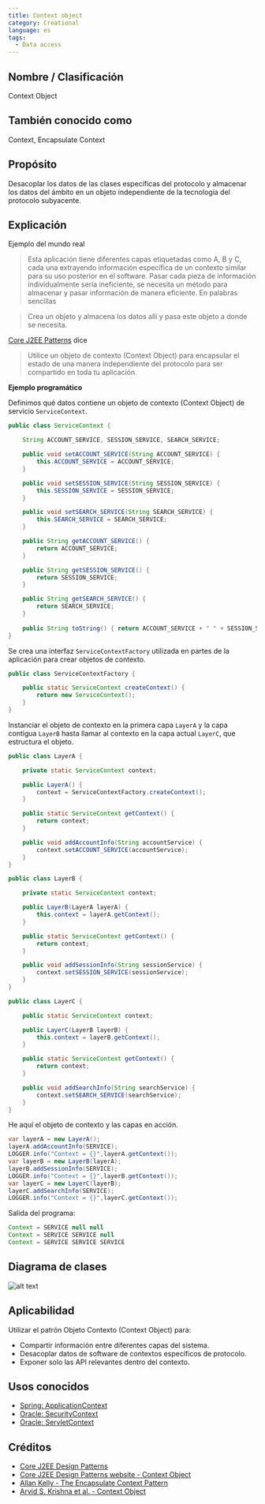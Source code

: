 ```yaml
---
title: Context object
category: Creational
language: es
tags:
  - Data access
---
```


## Nombre / Clasificación

Context Object

## También conocido como

Context, Encapsulate Context

## Propósito

Desacoplar los datos de las clases específicas del protocolo y almacenar los datos del ámbito en un objeto independiente
de la tecnología del protocolo subyacente.

## Explicación

Ejemplo del mundo real

> Esta aplicación tiene diferentes capas etiquetadas como A, B y C, cada una extrayendo información específica de un
> contexto similar para su uso posterior en el software. Pasar cada pieza de información individualmente sería
> ineficiente, se necesita un método para almacenar y pasar información de manera eficiente.
> En palabras sencillas

> Crea un objeto y almacena los datos allí y pasa este objeto a donde se necesita.

[Core J2EE Patterns](http://corej2eepatterns.com/ContextObject.htm) dice

> Utilice un objeto de contexto (Context Object) para encapsular el estado de una manera independiente del protocolo para ser compartido
> en toda tu aplicación.

**Ejemplo programático**

Definimos qué datos contiene un objeto de contexto (Context Object) de servicio `ServiceContext`.

```Java
public class ServiceContext {

    String ACCOUNT_SERVICE, SESSION_SERVICE, SEARCH_SERVICE;

    public void setACCOUNT_SERVICE(String ACCOUNT_SERVICE) {
        this.ACCOUNT_SERVICE = ACCOUNT_SERVICE;
    }

    public void setSESSION_SERVICE(String SESSION_SERVICE) {
        this.SESSION_SERVICE = SESSION_SERVICE;
    }

    public void setSEARCH_SERVICE(String SEARCH_SERVICE) {
        this.SEARCH_SERVICE = SEARCH_SERVICE;
    }

    public String getACCOUNT_SERVICE() {
        return ACCOUNT_SERVICE;
    }

    public String getSESSION_SERVICE() {
        return SESSION_SERVICE;
    }

    public String getSEARCH_SERVICE() {
        return SEARCH_SERVICE;
    }
    
    public String toString() { return ACCOUNT_SERVICE + " " + SESSION_SERVICE + " " + SEARCH_SERVICE;}
}
```

Se crea una interfaz `ServiceContextFactory` utilizada en partes de la aplicación para crear objetos de contexto.

```Java
public class ServiceContextFactory {

    public static ServiceContext createContext() {
        return new ServiceContext();
    }
}
```

Instanciar el objeto de contexto en la primera capa `LayerA` y la capa contigua `LayerB` hasta llamar al contexto en la capa actual `LayerC`,
que estructura el objeto.

```Java
public class LayerA {

    private static ServiceContext context;

    public LayerA() {
        context = ServiceContextFactory.createContext();
    }

    public static ServiceContext getContext() {
        return context;
    }

    public void addAccountInfo(String accountService) {
        context.setACCOUNT_SERVICE(accountService);
    }
}

public class LayerB {

    private static ServiceContext context;

    public LayerB(LayerA layerA) {
        this.context = layerA.getContext();
    }

    public static ServiceContext getContext() {
        return context;
    }

    public void addSessionInfo(String sessionService) {
        context.setSESSION_SERVICE(sessionService);
    }
}

public class LayerC {

    public static ServiceContext context;

    public LayerC(LayerB layerB) {
        this.context = layerB.getContext();
    }

    public static ServiceContext getContext() {
        return context;
    }

    public void addSearchInfo(String searchService) {
        context.setSEARCH_SERVICE(searchService);
    }
}
```

He aquí el objeto de contexto y las capas en acción.

```Java
var layerA = new LayerA();
layerA.addAccountInfo(SERVICE);
LOGGER.info("Context = {}",layerA.getContext());
var layerB = new LayerB(layerA);
layerB.addSessionInfo(SERVICE);
LOGGER.info("Context = {}",layerB.getContext());
var layerC = new LayerC(layerB);
layerC.addSearchInfo(SERVICE);
LOGGER.info("Context = {}",layerC.getContext());
```

Salida del programa:

```Java
Context = SERVICE null null
Context = SERVICE SERVICE null
Context = SERVICE SERVICE SERVICE
```

## Diagrama de clases

![alt text](./etc/context-object.png "Context object")

## Aplicabilidad

Utilizar el patrón Objeto Contexto (Context Object) para:

* Compartir información entre diferentes capas del sistema.
* Desacoplar datos de software de contextos específicos de protocolo.
* Exponer solo las API relevantes dentro del contexto.

## Usos conocidos

* [Spring: ApplicationContext](https://docs.spring.io/spring-framework/docs/current/javadoc-api/org/springframework/context/ApplicationContext.html)
* [Oracle: SecurityContext](https://docs.oracle.com/javaee/7/api/javax/ws/rs/core/SecurityContext.html)
* [Oracle: ServletContext](https://docs.oracle.com/javaee/6/api/javax/servlet/ServletContext.html)

## Créditos

* [Core J2EE Design Patterns](https://amzn.to/3IhcY9w)
* [Core J2EE Design Patterns website - Context Object](http://corej2eepatterns.com/ContextObject.htm)
* [Allan Kelly - The Encapsulate Context Pattern](https://accu.org/journals/overload/12/63/kelly_246/)
* [Arvid S. Krishna et al. - Context Object](https://www.dre.vanderbilt.edu/~schmidt/PDF/Context-Object-Pattern.pdf)
